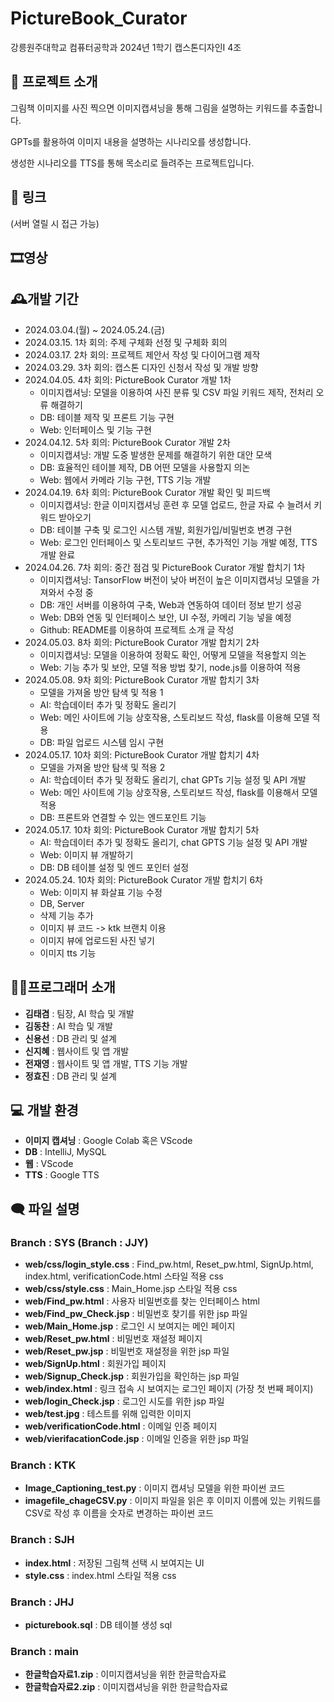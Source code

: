 # PictureBook_Curator
강릉원주대학교 컴퓨터공학과 2024년 1학기 캡스톤디자인I 4조

## 📖 프로젝트 소개
그림책 이미지를 사진 찍으면 이미지캡셔닝을 통해 그림을 설명하는 키워드를 추출합니다.

GPTs를 활용하여 이미지 내용을 설명하는 시나리오를 생성합니다.

생성한 시나리오를 TTS를 통해 목소리로 들려주는 프로젝트입니다.

## 🔗 링크


(서버 열릴 시 접근 가능)

## 🎞️영상


## 🕰️개발 기간
- 2024.03.04.(월) ~ 2024.05.24.(금)
- 2024.03.15. 1차 회의: 주제 구체화 선정 및 구체화 회의
- 2024.03.17. 2차 회의: 프로젝트 제안서 작성 및 다이어그램 제작
- 2024.03.29. 3차 회의: 캡스톤 디자인 신청서 작성 및 개발 방향
- 2024.04.05. 4차 회의: PictureBook Curator 개발 1차
	- 이미지캡셔닝: 모델을 이용하여 사진 분류 및 CSV 파일 키워드 제작, 전처리 오류 해결하기
	- DB: 테이블 제작 및 프론트 기능 구현
	- Web: 인터페이스 및 기능 구현
- 2024.04.12. 5차 회의: PictureBook Curator 개발 2차
	- 이미지캡셔닝: 개발 도중 발생한 문제를 해결하기 위한 대안 모색
	- DB: 효율적인 테이블 제작, DB 어떤 모델을 사용할지 의논
	- Web: 웹에서 카메라 기능 구현, TTS 기능 개발
- 2024.04.19. 6차 회의: PictureBook Curator 개발 확인 및 피드백
	- 이미지캡셔닝: 한글 이미지캡셔닝 훈련 후 모델 업로드, 한글 자료 수 늘려서 키워드 받아오기
	- DB: 테이블 구축 및 로그인 시스템 개발, 회원가입/비밀번호 변경 구현
	- Web: 로그인 인터페이스 및 스토리보드 구현, 추가적인 기능 개발 예정, TTS 개발 완료
- 2024.04.26. 7차 회의: 중간 점검 및 PictureBook Curator 개발 합치기 1차
  	- 이미지캡셔닝: TansorFlow 버전이 낮아 버전이 높은 이미지캡셔닝 모델을 가져와서 수정 중
  	- DB: 개인 서버를 이용하여 구축, Web과 연동하여 데이터 정보 받기 성공
  	- Web: DB와 연동 및 인터페이스 보안, UI 수정, 카메리 기능 넣을 예정
  	- Github: README를 이용하여 프로젝트 소개 글 작성
- 2024.05.03. 8차 회의: PictureBook Curator 개발 합치기 2차
  	- 이미지캡셔닝: 모델을 이용하여 정확도 확인, 어떻게 모델을 적용할지 의논
  	- Web: 기능 추가 및 보안, 모델 적용 방법 찾기, node.js를 이용하여 적용
- 2024.05.08. 9차 회의: PictureBook Curator 개발 합치기 3차
  	- 모델을 가져올 방안 탐색 및 적용 1
  	- AI: 학습데이터 추가 및 정확도 올리기
  	- Web: 메인 사이트에 기능 상호작용, 스토리보드 작성, flask를 이용해 모델 적용
  	- DB: 파일 업로드 시스템 임시 구현
- 2024.05.17. 10차 회의: PictureBook Curator 개발 합치기 4차
  	- 모델을 가져올 방안 탐색 및 적용 2
  	- AI: 학습데이터 추가 및 정확도 올리기, chat GPTs 기능 설정 및 API 개발
  	- Web: 메인 사이트에 기능 상호작용, 스토리보드 작성, flask를 이용해서 모델 적용
  	- DB: 프론트와 연결할 수 있는 엔드포인트 기능
- 2024.05.17. 10차 회의: PictureBook Curator 개발 합치기 5차
  	- AI: 학습데이터 추가 및 정확도 올리기, chat GPTS 기능 설정 및 API 개발
  	- Web: 이미지 뷰 개발하기
  	- DB: DB 테이블 설정 및 엔드 포인터 설정
- 2024.05.24. 10차 회의: PictureBook Curator 개발 합치기 6차
	- Web: 이미지 뷰 화살표 기능 수정
   	- DB, Server
   	- 삭제 기능 추가
	- 이미지 뷰 코드 -> ktk 브랜치 이용
	- 이미지 뷰에 업로드된 사진 넣기
	- 이미지 tts 기능


## 🧑‍💻프로그래머 소개
- **김태겸** : 팀장, AI 학습 및 개발
- **김동찬** : AI 학습 및 개발
- **신용선** : DB 관리 및 설계
- **신지혜** : 웹사이트 및 앱 개발
- **전재영** : 웹사이트 및 앱 개발, TTS 기능 개발
- **정효진** : DB 관리 및 설계

## 💻 개발 환경
- **이미지 캡셔닝** : Google Colab 혹은 VScode
- **DB** : IntelliJ, MySQL
- **웹** : VScode
- **TTS** : Google TTS

## 🗨️ 파일 설명
### Branch : SYS (Branch : JJY)
- **web/css/login_style.css** : Find_pw.html, Reset_pw.html, SignUp.html, index.html, verificationCode.html 스타일 적용 css
- **web/css/style.css** : Main_Home.jsp 스타일 적용 css
- **web/Find_pw.html** : 사용자 비밀번호를 찾는 인터페이스 html
- **web/Find_pw_Check.jsp** : 비밀번호 찾기를 위한 jsp 파일
- **web/Main_Home.jsp** : 로그인 시 보여지는 메인 페이지 
- **web/Reset_pw.html** : 비밀번호 재설정 페이지
- **web/Reset_pw.jsp** : 비밀번호 재설정을 위한 jsp 파일
- **web/SignUp.html** : 회원가입 페이지
- **web/Signup_Check.jsp** :  회원가입을 확인하는 jsp 파일
- **web/index.html** : 링크 접속 시 보여지는 로그인 페이지 (가장 첫 번째 페이지)
- **web/login_Check.jsp** : 로그인 시도를 위한 jsp 파일
- **web/test.jpg** : 테스트를 위해 입력한 이미지
- **web/verificationCode.html** : 이메일 인증 페이지
- **web/vierifacationCode.jsp** : 이메일 인증을 위한 jsp 파일

### Branch : KTK
- **Image_Captioning_test.py** : 이미지 캡셔닝 모델을 위한 파이썬 코드
- **imagefile_chageCSV.py** : 이미지 파일을 읽은 후 이미지 이름에 있는 키워드를 CSV로 작성 후 이름을 숫자로 변경하는 파이썬 코드

### Branch : SJH
- **index.html** : 저장된 그림책 선택 시 보여지는 UI
- **style.css** : index.html 스타일 적용 css

### Branch : JHJ
- **picturebook.sql** : DB 테이블 생성 sql

### Branch : main
- **한글학습자료1.zip** : 이미지캡셔닝을 위한 한글학습자료 
- **한글학습자료2.zip** : 이미지캡셔닝을 위한 한글학습자료
